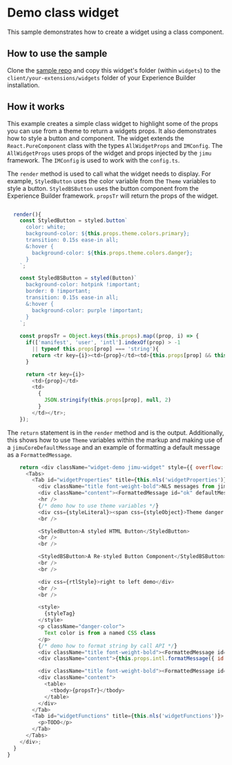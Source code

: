 # Demo class widget
This sample demonstrates how to create a widget using a class component.

## How to use the sample
Clone the [sample repo](https://github.com/esri/arcgis-experience-builder-sdk-resources) and copy this widget's folder (within `widgets`) to the `client/your-extensions/widgets` folder of your Experience Builder installation.

## How it works
This example creates a simple class widget to highlight some of the props you can use from a theme to return a widgets props. It also demonstrates how to style a button and component. The widget extends the `React.PureComponent` class with the types `AllWidgetProps` and `IMConfig`. The `AllWidgetProps` uses props of the widget and props injected by the `jimu` framework. The `IMConfig` is used to work with the `config.ts`.

The `render` method is used to call what the widget needs to display. For example, `StyledButton` uses the color variable from the `Theme` variables to style a button. `StyledBSButton` uses the button component from the Experience Builder framework. `propsTr` will return the props of the widget.   
```javascript

  render(){
    const StyledButton = styled.button`
      color: white;
      background-color: ${this.props.theme.colors.primary};
      transition: 0.15s ease-in all;
      &:hover {
        background-color: ${this.props.theme.colors.danger};
      }
    `;

    const StyledBSButton = styled(Button)`
      background-color: hotpink !important;
      border: 0 !important;
      transition: 0.15s ease-in all;
      &:hover {
        background-color: purple !important;
      }
    `;
 
    const propsTr = Object.keys(this.props).map((prop, i) => {
      if(['manifest', 'user', 'intl'].indexOf(prop) > -1
        || typeof this.props[prop] === 'string'){
        return <tr key={i}><td>{prop}</td><td>{this.props[prop] && this.props[prop].toString()}</td></tr>;
      }

      return <tr key={i}>
        <td>{prop}</td>
        <td>
          {
            JSON.stringify(this.props[prop], null, 2)
          }
        </td></tr>;
    });
```

The `return` statement is in the `render` method and is the output. Additionally, this shows how to use
`Theme` variables within the markup and making use of a `jimuCoreDefaultMessage` and an example of formatting a default message as a
`FormattedMessage`.
``` javascript
    return <div className="widget-demo jimu-widget" style={{ overflow: 'auto' }}>
      <Tabs>
        <Tab id="widgetProperties" title={this.nls('widgetProperties')} defaultActive={true}>
          <div className="title font-weight-bold">NLS messages from jimu-core (OK)</div>
          <div className="content"><FormattedMessage id="ok" defaultMessage={jimuCoreDefaultMessage.ok}></FormattedMessage></div>
          <hr />
          {/* demo how to use theme variables */}
          <div css={styleLiteral}><span css={styleObject}>Theme danger color</span></div>
          <br />

          <StyledButton>A styled HTML Button</StyledButton>
          <br />
          <br />

          <StyledBSButton>A Re-styled Button Component</StyledBSButton>
          <br />
          <br />

          <div css={rtlStyle}>right to left demo</div>
          <br />
          <br />

          <style>
            {styleTag}
          </style>
          <p className="danger-color">
            Text color is from a named CSS class
          </p>
          {/* demo how to format string by call API */}
          <div className="title font-weight-bold"><FormattedMessage id="widgetName" defaultMessage={defaultMessages.widgetName} /></div>
          <div className="content">{this.props.intl.formatMessage({ id: '_widgetLabel', defaultMessage: defaultMessages._widgetLabel })}</div>

          <div className="title font-weight-bold"><FormattedMessage id="widgetProps" defaultMessage={defaultMessages.widgetProps} /></div>
          <div className="content">
            <table>
              <tbody>{propsTr}</tbody>
            </table>
          </div>
        </Tab>
        <Tab id="widgetFunctions" title={this.nls('widgetFunctions')}>
          <p>TODO</p>
        </Tab>
      </Tabs>
    </div>;
  }
}
````



